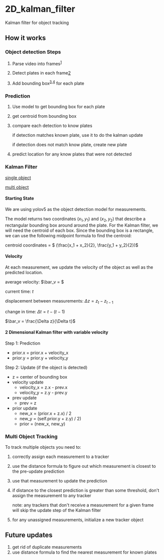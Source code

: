 # 2D_kalman_filter
Kalman filter for object tracking

## How it works
### Object detection Steps
1) Parse video into frames<sup>[1]</sup>

2) Detect plates in each frame<sump>[2]</sup>

3) Add bounding box<sup>[3],[4]</sup> for each plate


### Prediction
1) Use model to get bounding box for each plate

2) get centroid from bounding box

3) compare each detection to know plates

    if detection matches known plate, use it to do the kalman update

    if detection does not match know plate, create new plate

4) predict location for any know plates that were not detected


### Kalman Filter
[single object](https://machinelearningspace.com/object-tracking-python/)

[multi object](https://machinelearningspace.com/2d-object-tracking-using-kalman-filter/)
#### Starting State
We are using yolov5 as the object detection model for measurements.

The model returns two coordinates $(x_1, y_1)$ and $(x_2, y_2)$ that describe a rectangular 
bounding box around around the plate. For the Kalman filter, we will need the centroid of 
each box. Since the bounding box is a rectangle, we can use the following midpoint formula to 
find the centroid:

centroid coordinates = $ (\frac{x_1 + x_2}{2}, \frac{y_1 + y_2}{2})$ 

#### Velocity
At each measurement, we update the velocity of the object as well as the predicted location.

average velocity: $\bar_v = $

current time: $t$

displacement between measurements: $\Delta z = z_t - z_{t-1}$ 

change in time: $\Delta t = t - (t - 1)$ 

$\bar_v = \frac{\Delta z}{\Delta t}$
 
#### 2 Dimensional Kalman filter with variable velocity
 
Step 1: Prediction
 - prior.x = prior.x + velocity_x
 - prior.y = prior.y + velocity_y

Step 2: Update (if the object is detected)
 - z = center of bounding box
 - velocity update
   - velocity_x = z.x - prev.x
   - velocity_y = z.y - prev.y
 - prev update
   - prev = z
 - prior update
   - new_x = (prior.x + z.x) / 2
   - new_y = (self.prior.y + z.y) / 2)
   - prior = (new_x, new_y)


### Multi Object Tracking
To track multiple objects you need to: 

1) correctly assign each measurement to a tracker

2) use the distance formula to figure out which measurement is closest to the pre-update prediction

3) use that measurement to update the prediction

4) if distance to the closest prediction is greater than some threshold, don't assign the measurement to any tracker
    
   note: any trackers that don't receive a measurement for a given frame will skip the update step of the Kalman filter

5) for any unassigned measurements, initialize a new tracker object 

## Future updates
1) get rid of duplicate measurements
2) use distance formula to find the nearest measurement for known plates


[1]: https://www.google.com/search?q=play+mp4+in+colab&rlz=1C5CHFA_enUS904US904&source=lnms&tbm=vid&sa=X&ved=2ahUKEwjd4fiIlKD7AhUoLFkFHa_aAWEQ_AUoAXoECAIQAw&biw=1332&bih=592&dpr=1#fpstate=ive&vld=cid:5e2ea0c6,vid:o3h6ptvCBYk
[2]: https://pytorch.org/vision/main/models/generated/torchvision.models.detection.fasterrcnn_resnet50_fpn.html
[3]: https://pytorch.org/vision/stable/generated/torchvision.utils.draw_bounding_boxes.html
[4]: https://pytorch.org/vision/main/auto_examples/plot_repurposing_annotations.html#sphx-glr-auto-examples-plot-repurposing-annotations-py
